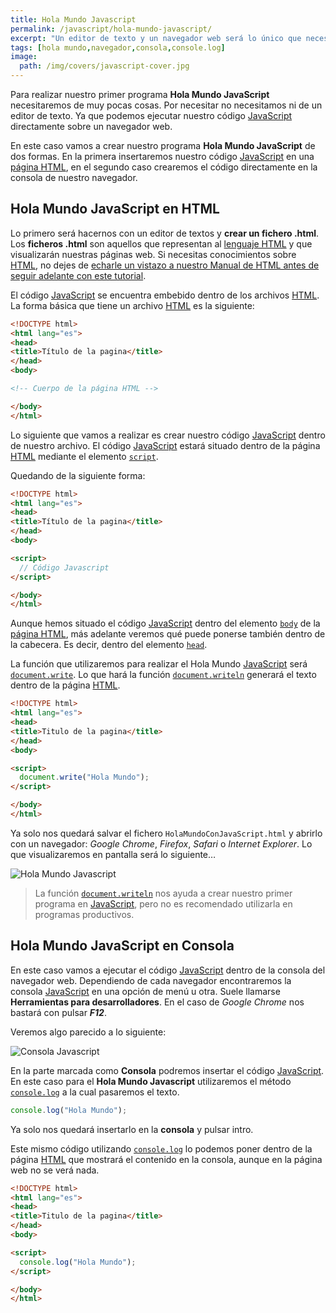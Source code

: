 ```yaml
---
title: Hola Mundo Javascript
permalink: /javascript/hola-mundo-javascript/
excerpt: "Un editor de texto y un navegador web será lo único que necesitemos para poder crear nuestro primer Hola Mundo en Javascript."
tags: [hola mundo,navegador,consola,console.log]
image:
  path: /img/covers/javascript-cover.jpg
---
```


Para realizar nuestro primer programa **Hola Mundo JavaScript** necesitaremos de muy pocas cosas. Por necesitar no necesitamos ni de un editor de texto. Ya que podemos ejecutar nuestro código [JavaScript](https://www.manualweb.net/javascript/) directamente sobre un navegador web.


En este caso vamos a crear nuestro programa **Hola Mundo JavaScript** de dos formas. En la primera insertaremos nuestro código [JavaScript](https://www.manualweb.net/javascript/) en una [página HTML](https://www.manualweb.net/html/), en el segundo caso crearemos el código directamente en la consola de nuestro navegador.


## Hola Mundo JavaScript en HTML


Lo primero será hacernos con un editor de textos y **crear un fichero .html**. Los **ficheros .html** son aquellos que representan al [lenguaje HTML](https://www.manualweb.net/html/) y que visualizarán nuestras páginas web. Si necesitas conocimientos sobre [HTML](https://www.manualweb.net/html/), no dejes de [echarle un vistazo a nuestro Manual de HTML antes de seguir adelante con este tutorial](https://www.manualweb.net/html/).


El código [JavaScript](https://www.manualweb.net/javascript/) se encuentra embebido dentro de los archivos [HTML](https://www.manualweb.net/html/). La forma básica que tiene un archivo [HTML](https://www.manualweb.net/html/) es la siguiente:


```html
<!DOCTYPE html>
<html lang="es">
<head>
<title>Título de la pagina</title>
</head>
<body>

<!-- Cuerpo de la página HTML -->

</body>
</html>
```


Lo siguiente que vamos a realizar es crear nuestro código [JavaScript](https://www.manualweb.net/javascript/) dentro de nuestro archivo. El código [JavaScript](https://www.manualweb.net/javascript/) estará situado dentro de la página [HTML](https://www.manualweb.net/html/) mediante el elemento [`script`](https://www.w3api.com/HTML/script/).


Quedando de la siguiente forma:


```html
<!DOCTYPE html>
<html lang="es">
<head>
<title>Título de la pagina</title>
</head>
<body>

<script>
  // Código Javascript
</script>

</body>
</html>
```


Aunque hemos situado el código [JavaScript](https://www.manualweb.net/javascript/) dentro del elemento [`body`](https://www.w3api.com/HTML/body/) de la [página HTML](https://www.manualweb.net/html/), más adelante veremos qué puede ponerse también dentro de la cabecera. Es decir, dentro del elemento [`head`](https://www.w3api.com/HTML/head/).


La función que utilizaremos para realizar el Hola Mundo [JavaScript](https://www.manualweb.net/javascript/) será [`document.write`](https://www.w3api.com/DOM/Document/write/). Lo que hará la función [`document.writeln`](https://www.w3api.com/DOM/Document/write/) generará el texto dentro de la página [HTML](%7B%7Bsite.url%7D%7D/html/).


```html
<!DOCTYPE html>
<html lang="es">
<head>
<title>Titulo de la pagina</title>
</head>
<body>

<script>
  document.write("Hola Mundo");
</script>

</body>
</html>
```


Ya solo nos quedará salvar el fichero `HolaMundoConJavaScript.html` y abrirlo con un navegador: _Google Chrome_, _Firefox_, _Safari_ o _Internet Explorer_. Lo que visualizaremos en pantalla será lo siguiente…


![Hola Mundo Javascript](https://manualweb.net/javascript/img/hola-mundo-javascript.png)


> La función [`document.writeln`](https://www.w3api.com/DOM/Document/write/) nos ayuda a crear nuestro primer programa en [JavaScript](https://www.manualweb.net/javascript/), pero no es recomendado utilizarla en programas productivos.


## Hola Mundo JavaScript en Consola


En este caso vamos a ejecutar el código [JavaScript](https://www.manualweb.net/javascript/) dentro de la consola del navegador web. Dependiendo de cada navegador encontraremos la consola [JavaScript](https://www.manualweb.net/javascript/) en una opción de menú u otra. Suele llamarse **Herramientas para desarrolladores**. En el caso de _Google Chrome_ nos bastará con pulsar _**F12**_.


Veremos algo parecido a lo siguiente:


![Consola Javascript](https://manualweb.net/javascript/img/consola.png)


En la parte marcada como **Consola** podremos insertar el código [JavaScript](https://www.manualweb.net/javascript/). En este caso para el **Hola Mundo Javascript** utilizaremos el método [`console.log`](https://www.w3api.com/WebAPI/Console/log/) a la cual pasaremos el texto.


```javascript
console.log("Hola Mundo");
```


Ya solo nos quedará insertarlo en la **consola** y pulsar intro.


Este mismo código utilizando [`console.log`](https://www.w3api.com/WebAPI/Console/log/) lo podemos poner dentro de la página [HTML](https://www.manualweb.net/html/) que mostrará el contenido en la consola, aunque en la página web no se verá nada.


```html
<!DOCTYPE html>
<html lang="es">
<head>
<title>Titulo de la pagina</title>
</head>
<body>

<script>
  console.log("Hola Mundo");
</script>

</body>
</html>
```

